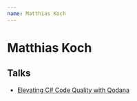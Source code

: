 ```yaml
---
name: Matthias Koch
---
```


# Matthias Koch

## Talks
- [Elevating C# Code Quality with Qodana](../_events/2023-10-23.md)
